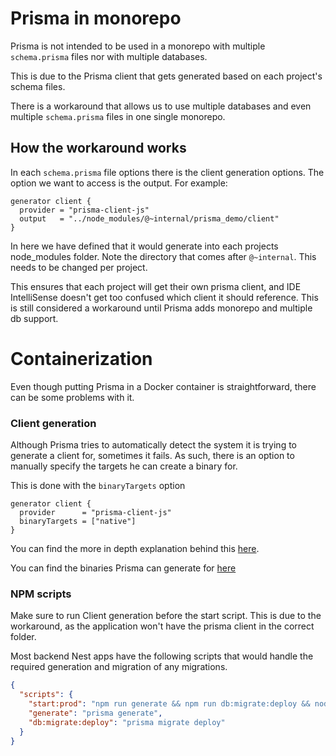 # Prisma in monorepo

Prisma is not intended to be used in a monorepo with multiple `schema.prisma` files nor with multiple databases.

This is due to the Prisma client that gets generated based on each project's schema files.

There is a workaround that allows us to use multiple databases and even multiple `schema.prisma` files in one single
monorepo.

## How the workaround works

In each `schema.prisma` file options there is the client generation options. The option we want to access is the output.
For example:

```prisma
generator client {
  provider = "prisma-client-js"
  output   = "../node_modules/@~internal/prisma_demo/client"
}
```

In here we have defined that it would generate into each projects node_modules folder. Note the directory that comes
after `@~internal`. This needs to be changed per project.

This ensures that each project will get their own prisma client, and IDE IntelliSense doesn't get too confused which
client it should reference. This is still considered a workaround until Prisma adds monorepo and multiple db support.

# Containerization

Even though putting Prisma in a Docker container is straightforward, there can be some problems with it.

### Client generation

Although Prisma tries to automatically detect the system it is trying to generate a client for, sometimes it fails. As
such, there is an option to manually specify the targets he can create a binary for.

This is done with the `binaryTargets` option

```prisma
generator client {
  provider      = "prisma-client-js"
  binaryTargets = ["native"]
}
```

You can find the more in depth explanation behind
this [here](https://www.prisma.io/docs/concepts/components/prisma-schema/generators).

You can find the binaries Prisma can generate
for [here](https://www.prisma.io/docs/reference/api-reference/prisma-schema-reference#binarytargets-options)

### NPM scripts

Make sure to run Client generation before the start script. This is due to the workaround, as the application won't have
the prisma client in the correct folder.

Most backend Nest apps have the following scripts that would handle the required generation and migration of any
migrations.

```json
{
  "scripts": {
    "start:prod": "npm run generate && npm run db:migrate:deploy && node dist/main",
    "generate": "prisma generate",
    "db:migrate:deploy": "prisma migrate deploy"
  }
}
```
